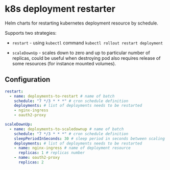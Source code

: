 # k8s deployment restarter

Helm charts for restarting kubernetes deployment resource by schedule.

Supports two strategies:

* `restart` - using `kubectl` command `kubectl rollout restart deployment`
  
* `scaleDownUp` - scales down to zero and up to particular number of replicas, could be useful when destroying pod also requires release of some resources (for instance mounted volumes).

## Configuration

```yaml
restart: 
  - name: deployments-to-restart # name of batch
    schedule: "7 */3 * * *" # cron schedule definition
    deployments: # list of deployments needs to be restarted
    - nginx-ingress
    - oauth2-proxy

scaleDownUp: 
  - name: deployments-to-scaledownup # name of batch
    schedule: "7 */3 * * *" # cron schedule definition
    sleepPeriodInSeconds: 30 # sleep period in seconds between scaling down and scaling up
    deployments: # list of deployments needs to be restarted
    - name: nginx-ingress # name of deployment resource
      replicas: 1 # replicas number
    - name: oauth2-proxy
      replicas: 2  
```
